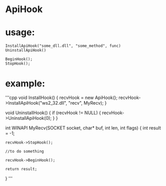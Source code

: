 # ApiHook

# usage:

	InstallApiHook("some_dll.dll", "some_method", func)
	UninstallApiHook()
  	
	BeginHook();
	StopHook();
  
  
# example:

'''cpp
void InstallHook()
{
	recvHook = new ApiHook();
	recvHook->InstallApiHook("ws2_32.dll", "recv", MyRecv);
}

void UninstallHook()
{
	if (recvHook != NULL)
	{
		recvHook->UninstallApiHook(0);
	}
}

int WINAPI MyRecv(SOCKET socket, char* buf, int len, int flags)
{
	int result = -1;

	recvHook->StopHook();

	//to do something

	recvHook->BeginHook();

	return result;
}
'''
